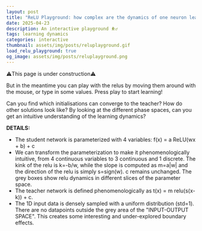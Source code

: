 ```yaml
---
layout: post
title: "ReLU Playground: how complex are the dynamics of one neuron learning another one?"
date: 2025-04-23 
description: An interactive playground ⛹️‍♂️
tags: learning dynamics
categories: interactive
thumbnail: assets/img/posts/reluplayground.gif
load_relu_playground: true
og_image: assets/img/posts/reluplayground.png
---
```


<!-- <h2>How complex are the dynamics of one neuron learning another one?</h2> -->
<p>⚠️This page is under construction⚠️</p>
<p>But in the meantime you can play with the relus by moving them around with the mouse, or type in some values. Press play to start learning!</p>
<p>Can you find which initialisations can converge to the teacher? How do other solutions look like? By looking at the different phase spaces, can you get an intuitive understanding of the learning dynamics?</p>


<link rel="stylesheet" href="/assets/js/reluplayground/style.css">
<!-- <script src="https://cdnjs.cloudflare.com/ajax/libs/numjs/0.14.2/numjs.js"></script> -->
<script src="/assets/js/reluplayground/drawUtils.js"></script> 
<script src="/assets/js/reluplayground/utils.js"></script>
<script src="/assets/js/reluplayground/explanations.js"></script> 
<script src="/assets/js/reluplayground/option_inits.js"></script>
<script src="/assets/js/reluplayground/interaction_input_boxes.js"></script> 
<script src="/assets/js/reluplayground/interactions_output_space.js"></script> 
<script src="/assets/js/reluplayground/buttons_and_visuals.js"></script>
<script src="/assets/js/reluplayground/ml.js"></script>
<script src="/assets/js/reluplayground/sketch.js"></script>

<div class="container">
    <div id="canvas-container"></div>
</div>

<strong>DETAILS:</strong>
<ul> 
<li>The student network is parameterized with 4 variables: f(x) =  a ReLU(wx + b) + c
<li>We can transform the parameterization to make it phenomenologically intuitive, from 4 continuous variables to 3 continuous and 1 discrete. The kink of the relu is k=-b/w, while the slope is computed as m=a|w| and the direction of the relu is simply s=sign(w). c remains unchanged. The grey boxes show relu dynamics in different slices of the parameter space.
<li>The teacher network is defined phenomenologically as t(x) = m  relu(s(x-k)) + c.
<li>The 1D input data is densely sampled with a uniform distribution (std=1). There are no datapoints outside the grey area of the "INPUT-OUTPUT SPACE". This creates some interesting and under-explored boundary effects.

<!-- TODOs:

- negative learning rates (reverse learning button): useful explore how to reach a specific state

- menu to select pre-set initialisations. There's space above the WA and WB boxes

- two columns: on the right a scrollable text box with the actual blog post!

 -->